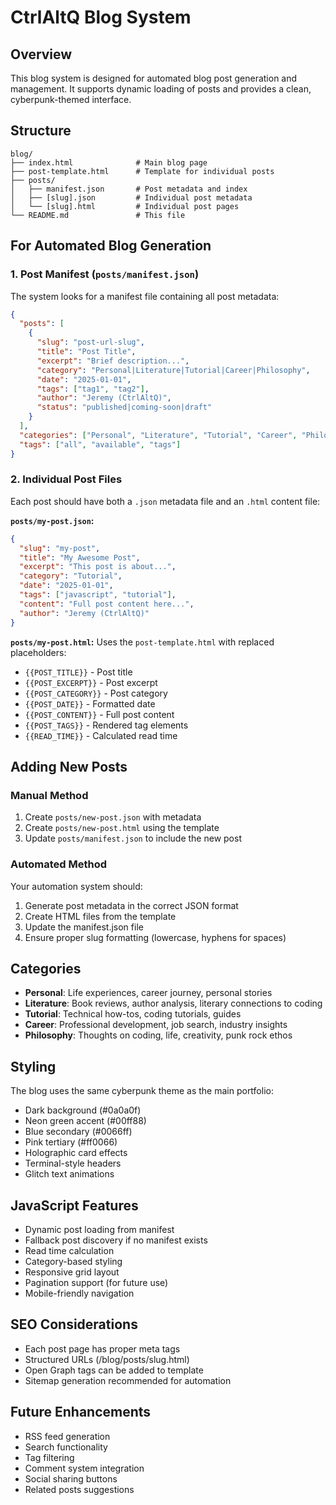 # CtrlAltQ Blog System

## Overview
This blog system is designed for automated blog post generation and management. It supports dynamic loading of posts and provides a clean, cyberpunk-themed interface.

## Structure
```
blog/
├── index.html              # Main blog page
├── post-template.html      # Template for individual posts
├── posts/
│   ├── manifest.json       # Post metadata and index
│   ├── [slug].json         # Individual post metadata
│   └── [slug].html         # Individual post pages
└── README.md               # This file
```

## For Automated Blog Generation

### 1. Post Manifest (`posts/manifest.json`)
The system looks for a manifest file containing all post metadata:

```json
{
  "posts": [
    {
      "slug": "post-url-slug",
      "title": "Post Title",
      "excerpt": "Brief description...",
      "category": "Personal|Literature|Tutorial|Career|Philosophy",
      "date": "2025-01-01",
      "tags": ["tag1", "tag2"],
      "author": "Jeremy (CtrlAltQ)",
      "status": "published|coming-soon|draft"
    }
  ],
  "categories": ["Personal", "Literature", "Tutorial", "Career", "Philosophy"],
  "tags": ["all", "available", "tags"]
}
```

### 2. Individual Post Files
Each post should have both a `.json` metadata file and an `.html` content file:

**`posts/my-post.json`:**
```json
{
  "slug": "my-post",
  "title": "My Awesome Post",
  "excerpt": "This post is about...",
  "category": "Tutorial",
  "date": "2025-01-01",
  "tags": ["javascript", "tutorial"],
  "content": "Full post content here...",
  "author": "Jeremy (CtrlAltQ)"
}
```

**`posts/my-post.html`:**
Uses the `post-template.html` with replaced placeholders:
- `{{POST_TITLE}}` - Post title
- `{{POST_EXCERPT}}` - Post excerpt  
- `{{POST_CATEGORY}}` - Post category
- `{{POST_DATE}}` - Formatted date
- `{{POST_CONTENT}}` - Full post content
- `{{POST_TAGS}}` - Rendered tag elements
- `{{READ_TIME}}` - Calculated read time

## Adding New Posts

### Manual Method
1. Create `posts/new-post.json` with metadata
2. Create `posts/new-post.html` using the template
3. Update `posts/manifest.json` to include the new post

### Automated Method
Your automation system should:
1. Generate post metadata in the correct JSON format
2. Create HTML files from the template
3. Update the manifest.json file
4. Ensure proper slug formatting (lowercase, hyphens for spaces)

## Categories
- **Personal**: Life experiences, career journey, personal stories
- **Literature**: Book reviews, author analysis, literary connections to coding
- **Tutorial**: Technical how-tos, coding tutorials, guides
- **Career**: Professional development, job search, industry insights
- **Philosophy**: Thoughts on coding, life, creativity, punk rock ethos

## Styling
The blog uses the same cyberpunk theme as the main portfolio:
- Dark background (#0a0a0f)
- Neon green accent (#00ff88) 
- Blue secondary (#0066ff)
- Pink tertiary (#ff0066)
- Holographic card effects
- Terminal-style headers
- Glitch text animations

## JavaScript Features
- Dynamic post loading from manifest
- Fallback post discovery if no manifest exists
- Read time calculation
- Category-based styling
- Responsive grid layout
- Pagination support (for future use)
- Mobile-friendly navigation

## SEO Considerations
- Each post page has proper meta tags
- Structured URLs (/blog/posts/slug.html)
- Open Graph tags can be added to template
- Sitemap generation recommended for automation

## Future Enhancements
- RSS feed generation
- Search functionality  
- Tag filtering
- Comment system integration
- Social sharing buttons
- Related posts suggestions